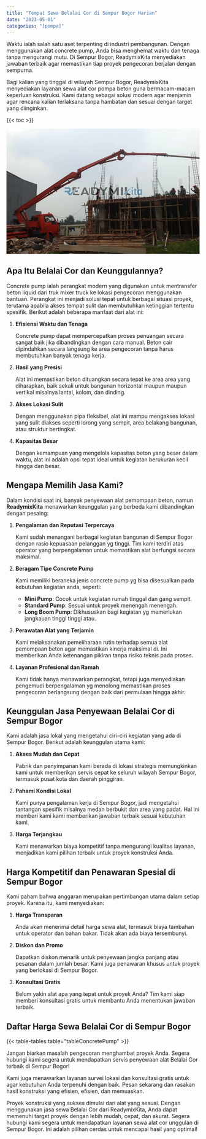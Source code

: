 ```yaml
---
title: "Tempat Sewa Belalai Cor di Sempur Bogor Harian"
date: "2023-05-01"
categories: "[pompa]"
---
```


Waktu ialah salah satu aset terpenting di industri pembangunan. Dengan menggunakan alat concrete pump, Anda bisa menghemat waktu dan tenaga tanpa mengurangi mutu. Di Sempur Bogor, ReadymixKita menyediakan jawaban terbaik agar memastikan tiap proyek pengecoran berjalan dengan sempurna.

Bagi kalian yang tinggal di wilayah Sempur Bogor, ReadymixKita menyediakan layanan sewa alat cor pompa beton guna bermacam-macam keperluan konstruksi. Kami datang sebagai solusi modern agar menjamin agar rencana kalian terlaksana tanpa hambatan dan sesuai dengan target yang diinginkan.

{{< toc >}}

![Tempat Sewa Belalai Cor di Sempur Bogor Harian](/images/pompa/sewa-pompa-19.jpg)

## Apa Itu Belalai Cor dan Keunggulannya?

Concrete pump ialah perangkat modern yang digunakan untuk mentransfer beton liquid dari truk mixer truck ke lokasi pengecoran menggunakan bantuan. Perangkat ini menjadi solusi tepat untuk berbagai situasi proyek, terutama apabila akses tempat sulit dan membutuhkan ketinggian tertentu spesifik. Berikut adalah beberapa manfaat dari alat ini:

1. **Efisiensi Waktu dan Tenaga**

   Concrete pump dapat mempercepatkan proses penuangan secara sangat baik jika dibandingkan dengan cara manual. Beton cair dipindahkan secara langsung ke area pengecoran tanpa harus membutuhkan banyak tenaga kerja.

2. **Hasil yang Presisi**

   Alat ini memastikan beton dituangkan secara tepat ke area area yang diharapkan, baik sekali untuk bangunan horizontal maupun maupun vertikal misalnya lantai, kolom, dan dinding.

3. **Akses Lokasi Sulit**

   Dengan menggunakan pipa fleksibel, alat ini mampu mengakses lokasi yang sulit diakses seperti lorong yang sempit, area belakang bangunan, atau struktur bertingkat.

4. **Kapasitas Besar**

   Dengan kemampuan yang mengelola kapasitas beton yang besar dalam waktu, alat ini adalah opsi tepat ideal untuk kegiatan berukuran kecil hingga dan besar.

## Mengapa Memilih Jasa Kami?

Dalam kondisi saat ini, banyak penyewaan alat pemompaan beton, namun **ReadymixKita** menawarkan keunggulan yang berbeda kami dibandingkan dengan pesaing:

1. **Pengalaman dan Reputasi Terpercaya**

   Kami sudah menangani berbagai kegiatan bangunan di Sempur Bogor dengan rasio kepuasaan pelanggan yg tinggi. Tim kami terdiri atas operator yang berpengalaman untuk memastikan alat berfungsi secara maksimal.

2. **Beragam Tipe Concrete Pump**

   Kami memiliki beraneka jenis concrete pump yg bisa disesuaikan pada kebutuhan kegiatan anda, seperti:
   - **Mini Pump**: Cocok untuk kegiatan rumah tinggal dan gang sempit.
   - **Standard Pump**: Sesuai untuk proyek menengah menengah.
   - **Long Boom Pump**: Dikhususkan bagi kegiatan yg memerlukan jangkauan tinggi tinggi atau.

3. **Perawatan Alat yang Terjamin**

   Kami melaksanakan pemeliharaan rutin terhadap semua alat pemompaan beton agar memastikan kinerja maksimal di. Ini memberikan Anda ketenangan pikiran tanpa risiko teknis pada proses.

4. **Layanan Profesional dan Ramah**

   Kami tidak hanya menawarkan perangkat, tetapi juga menyediakan pengemudi berpengalaman yg menolong memastikan proses pengecoran berlangsung dengan baik dari permulaan hingga akhir.

## Keunggulan Jasa Penyewaan Belalai Cor di Sempur Bogor

Kami adalah jasa lokal yang mengetahui ciri-ciri kegiatan yang ada di Sempur Bogor. Berikut adalah keunggulan utama kami:

1. **Akses Mudah dan Cepat**

   Pabrik dan penyimpanan kami berada di lokasi strategis memungkinkan kami untuk memberikan servis cepat ke seluruh wilayah Sempur Bogor, termasuk pusat kota dan daerah pinggiran.

2. **Pahami Kondisi Lokal**

   Kami punya pengalaman kerja di Sempur Bogor, jadi mengetahui tantangan spesifik misalnya medan berbukit dan area yang padat. Hal ini memberi kami kami memberikan jawaban terbaik sesuai kebutuhan kami.

3. **Harga Terjangkau**

   Kami menawarkan biaya kompetitif tanpa mengurangi kualitas layanan, menjadikan kami pilihan terbaik untuk proyek konstruksi Anda.

## Harga Kompetitif dan Penawaran Spesial di Sempur Bogor

Kami paham bahwa anggaran merupakan pertimbangan utama dalam setiap proyek. Karena itu, kami menyediakan:

1. **Harga Transparan**

   Anda akan menerima detail harga sewa alat, termasuk biaya tambahan untuk operator dan bahan bakar. Tidak akan ada biaya tersembunyi.

2. **Diskon dan Promo**

   Dapatkan diskon menarik untuk penyewaan jangka panjang atau pesanan dalam jumlah besar. Kami juga penawaran khusus untuk proyek yang berlokasi di Sempur Bogor.

3. **Konsultasi Gratis**

   Belum yakin alat apa yang tepat untuk proyek Anda? Tim kami siap memberi konsultasi gratis untuk membantu Anda menentukan jawaban terbaik.

## Daftar Harga Sewa Belalai Cor di Sempur Bogor

{{< table-tables table="tableConcretePump" >}}

Jangan biarkan masalah pengecoran menghambat proyek Anda. Segera hubungi kami segera untuk mendapatkan servis penyewaan alat Belalai Cor terbaik di Sempur Bogor!

Kami juga menawarkan layanan survei lokasi dan konsultasi gratis untuk agar kebutuhan Anda terpenuhi dengan baik. Pesan sekarang dan rasakan hasil konstruksi yang efisien, efisien, dan memuaskan.

Proyek konstruksi yang sukses dimulai dari alat yang sesuai. Dengan menggunakan jasa sewa Belalai Cor dari ReadymixKita, Anda dapat memenuhi target proyek dengan lebih mudah, cepat, dan akurat. Segera hubungi kami segera untuk mendapatkan layanan sewa alat cor unggulan di Sempur Bogor. Ini adalah pilihan cerdas untuk mencapai hasil yang optimal!